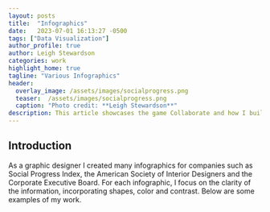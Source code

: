 ```yaml
---
layout: posts
title:  "Infographics"
date:   2023-07-01 16:13:27 -0500
tags: ["Data Visualization"]
author_profile: true
author: Leigh Stewardson
categories: work
highlight_home: true
tagline: "Various Infographics"
header:
  overlay_image: /assets/images/socialprogress.png
  teaser:  /assets/images/socialprogress.png
  caption: "Photo credit: **Leigh Stewardson**"
description: This article showcases the game Collaborate and how I build it.
---
```


## Introduction
As a graphic designer I created many infographics for companies such as Social Progress Index, the American Society of Interior Designers and the Corporate Executive Board. For each infographic, I focus on the clarity of the information, incorporating shapes, color and contrast. Below are some examples of my work.


<div id="nanogallery2"></div>
<script>
  $("#nanogallery2").nanogallery2({
  // ### gallery settings ###
  thumbnailHeight:  150,
  thumbnailWidth:   150,
  itemsBaseURL:     '/assets/images/',

  // ### gallery content ###
  items: [
      { src: 'socialprogress.png', srct: 'socialprogress.png' },
      { src: 'socioeconomic.png', srct: 'socioeconomic.png' },
      { src: 'lifetime.png', srct: 'lifetime.png' },
      { src: 'map.jpeg', srct: 'map.jpeg' },
      { src: 'ceb.png', srct: 'ceb.png' },
      { src: 'ceb2.png', srct: 'ceb2.png' },
      { src: 'ceb3.png', srct: 'ceb3.png' },
  ]
});